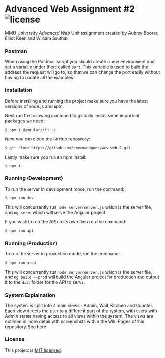 Advanced Web Assignment #2      ![license](https://img.shields.io/github/license/mashape/apistatus.svg)
==========================

MMU University *Advanced Web* Unit assignment created by Aubrey Boorer, Elliot Keen and William Southall.


### Postman
When using the Postman script you should create a new environment and set a variable under there called `port`. This variable is used to build the address the request will go to, so that we can change the port easily without having to update all the examples.


### Installation
Before installing and running the project make sure you have the latest versions of node.js and npm.

Next run the following command to globally install some important packages we need:
```
$ npm i @angular/cli -g
```

Next you can clone the GitHub repository:
```
$ git clone https://github.com/ebeenandgone/adv-web-2.git
```

Lastly make sure you run an npm install:
```
$ npm i
```


### Running (Development)
To run the server in development mode, run the command:
```
$ npm run dev
```
This will concurrently run `node server/server.js` which is the server file, and `ng serve` which will serve the Angular project.

If you wish to run the API on its own then run the command:
```
$ npm run api
```


### Running (Production)
To run the server in production mode, run the command:
```
$ npm run prod
```
This will concurrently run `node server/server.js` which is the server file, and `ng build --prod` will build the Angular project for production and output it to the `dist` folder for the API to serve.


### System Explaination
The system is split into 4 main views - Admin, Wait, Kitchen and Counter. Each view directs the user to a different part of the system, with users with Admin status having access to all views within the system. The views are outlined in more detail with screenshots within the Wiki Pages of this repository. See here.

### License
This project is [MIT licensed](./LICENSE).
